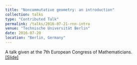 ```yaml
---
title: "Noncommutative geometry: an introduction"
collection: talks
type: "Contributed Talk"
permalink: /talks/2016-07-21-rnn-intro
venue: "Technische Universität Berlin"
date: 2016-07-20
location: "Berlin, Germany"
---
```


A talk given at the 7th European Congress of Mathematicians. <br>
[[Slide]](http://polishman.github.io/files/2016_07_21_rnn_intro.pdf)

